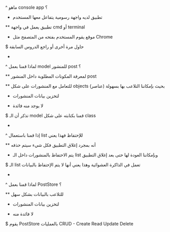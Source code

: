 ^ ماهو console app ؟

* تطبيق لديه واجهة رسومية يتفاعل معها المستخدم

** تطبيق يعمل في واجهة cmd أو terminal

* موقع يقوم المستخدم بفتحه من المتصفح مثل Chrome

$ حاول مرة أخرى أو راجع الدروس السابقة

-

^ لماذا قمنا بعمل model للمنشور post ؟

** لمعرفة المكونات المطلوبة داخل المنشور post

** للتعامل مع المنشورات على شكل objects (عناصر) بحيث بإمكاننا التلاعب بها بسهولة

* لتخزين بيانات المنشورات

* لا يوجد منه فائدة

$ تذكر أن الـ model قمنا بكتابته على شكل class

-

^ إذا قمنا باستعمال list للإحتفاظ فهذا يعني

** أنه بمجرد إغلاق التطبيق فكل شيء سيتم حذفه

* يتم الاحتفاظ بالمنشورات داخل الـ list وبإمكاننا العودة لها حتى بعد إغلاق التطبيق

$ الـ list تعمل في الذاكرة العشوائية وهذا يعني أنها لا يتم الإحتفاظ بالبيانات

-

^ لماذا قمنا بعمل PostStore ؟

** للتلاعب بالبيانات بشكل سهل 

* لتخزين بيانات المنشورات

* لا فائدة منه

$ يقوم PostStore بالعمليات CRUD - Create Read Update Delete 